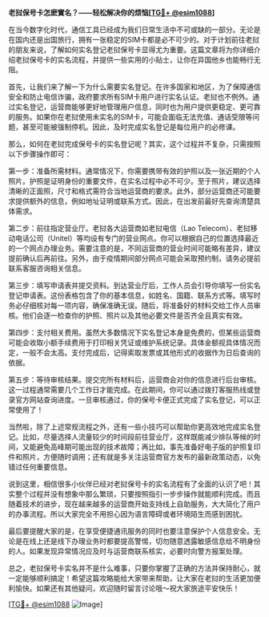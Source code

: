 **老挝保号卡怎麽實名？——轻松解决你的烦恼[[TG💪+ @esim1088](https://t.me/s/esim1088)]**

在当今数字化时代，通信工具已经成为我们日常生活中不可或缺的一部分。无论是在国内还是出国旅行，拥有一张稳定的SIM卡都是必不可少的。对于计划前往老挝的朋友来说，了解如何实名登记老挝保号卡显得尤为重要。这篇文章将为你详细介绍老挝保号卡的实名流程，并提供一些实用的小贴士，让你在异国他乡也能畅行无阻。

首先，让我们来了解一下为什么需要实名登记。在许多国家和地区，为了保障通信安全和防止电信诈骗，政府要求所有SIM卡用户进行实名认证。老挝也不例外。通过实名登记，运营商能够更好地管理用户信息，同时也为用户提供更稳定、更可靠的服务。如果你在老挝使用未实名的SIM卡，可能会面临无法充值、通话受限等问题，甚至可能被强制停机。因此，及时完成实名登记是每位用户的必修课。

那么，如何在老挝完成保号卡的实名登记呢？其实，这个过程并不复杂，只需按照以下步骤操作即可：

第一步：准备所需材料。通常情况下，你需要携带有效的护照以及一张近期的个人照片。护照是证明身份的重要文件，在实名过程中必不可少。至于照片，建议选择清晰的正面照，尺寸和格式需符合当地运营商的要求。此外，部分运营商还可能要求提供额外的信息，例如地址证明或联系方式。因此，在出发前最好先查询清楚具体需求。

第二步：前往指定营业厅。老挝各大运营商如老挝电信（Lao Telecom）、老挝移动电话公司（Unitel）等均设有专门的营业网点。你可以根据自己的位置选择最近的一个网点办理业务。需要注意的是，不同运营商的营业时间可能略有差异，建议提前确认后再前往。另外，由于疫情期间部分网点可能会采取预约制，请务必提前联系客服咨询相关信息。

第三步：填写申请表并提交资料。到达营业厅后，工作人员会引导你填写一份实名登记申请表。这份表格包含了你的基本信息，如姓名、国籍、联系方式等。填写时务必仔细核对每一项内容，确保准确无误。随后，将准备好的材料交给工作人员审核。他们会逐一检查你的护照、照片以及其他必要文件是否齐全且真实有效。

第四步：支付相关费用。虽然大多数情况下实名登记本身是免费的，但某些运营商可能会收取小额手续费用于打印相关凭证或维护系统记录。具体金额视具体情况而定，一般不会太高。支付完成后，记得索取发票或其他形式的收据作为日后查询的依据。

第五步：等待审核结果。提交完所有材料后，运营商会对你的信息进行后台审核。这一过程通常需要几个工作日才能完成。在此期间，你可以通过拨打客服热线或登录官方网站查询进度。一旦审核通过，你的保号卡便正式完成了实名登记，可以正常使用了！

当然啦，除了上述常规流程之外，还有一些小技巧可以帮助你更高效地完成实名登记。比如，尽量选择人流量较少的时间段前往营业厅，这样既能减少排队等候的时间，又能避免高峰期可能出现的技术故障；再比如，事先准备好电子版的护照复印件和照片，方便随时调用；还有就是多关注运营商官方发布的最新政策动态，以免错过任何重要信息。

说到这里，相信很多小伙伴已经对老挝保号卡的实名流程有了全面的认识了吧！其实整个过程并没有想象中那么繁琐，只要按照指引一步步操作就能顺利完成。而且随着技术的进步，现在越来越多的运营商开始支持线上自助服务，大大简化了用户的办事流程。所以大家完全不用担心因为语言障碍或者环境陌生而感到困扰。

最后要提醒大家的是，在享受便捷通讯服务的同时也要注意保护个人信息安全。无论是在线上还是线下办理业务时都要提高警惕，切勿随意透露敏感信息给不明身份的人。如果发现异常情况应及时与运营商联系核实，必要时向警方报案处理。

总之，老挝保号卡实名并不是什么难事，只要你掌握了正确的方法并保持耐心，就一定能够顺利搞定！希望这篇攻略能给大家带来帮助，让大家在老挝的生活更加便利愉快。如果还有其他疑问，欢迎随时留言讨论哦～祝大家旅途平安快乐！

[[TG💪+ @esim1088](https://t.me/s/esim1088) ![Image](https://i.postimg.cc/4NQfJmqS/Snipaste-2025-05-13-00-14-12.png)]